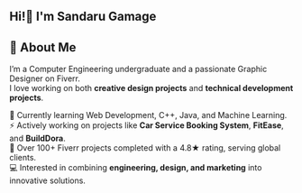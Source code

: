 ## Hi!👋 I'm Sandaru Gamage
## 🔗 About Me
I’m a Computer Engineering undergraduate and a passionate Graphic Designer on Fiverr.  
I love working on both **creative design projects** and **technical development projects**.  

🌱 Currently learning Web Development, C++, Java, and Machine Learning.  
⚡ Actively working on projects like **Car Service Booking System**, **FitEase**, and **BuildDora**.  
🎨 Over 100+ Fiverr projects completed with a 4.8★ rating, serving global clients.  
💻 Interested in combining **engineering, design, and marketing** into innovative solutions.  

<!--
**Sandaru-Lakmika/Sandaru-Lakmika** is a ✨ _special_ ✨ repository because its `README.md` (this file) appears on your GitHub profile.

Here are some ideas to get you started:

- 🔭 I’m currently working on ...
- 🌱 I’m currently learning ...
- 👯 I’m looking to collaborate on ...
- 🤔 I’m looking for help with ...
- 💬 Ask me about ...
- 📫 How to reach me: ...
- 😄 Pronouns: ...
- ⚡ Fun fact: ...
-->
